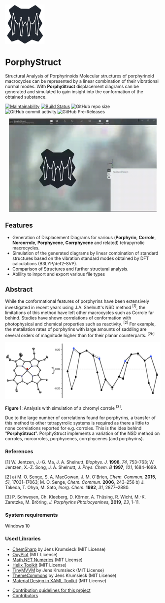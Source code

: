 <img src="https://github.com/JensKrumsieck/PorphyStruct/blob/master/PorphyStruct.WPF/Resources/porphystruct.png" alt="logo" width="128"/>

# PorphyStruct
Structural Analysis of Porphyrinoids
Molecular structures of porphyrinoid macrocycles can be represented by a linear combination of their vibrational normal modes. 
With **PorphyStruct** displacement diagrams can be generated and simulated to gain insight into the conformation of the obtained substance.

[![Maintainability](https://api.codeclimate.com/v1/badges/cbc210753b3ef4d72b50/maintainability)](https://codeclimate.com/github/JensKrumsieck/PorphyStruct/maintainability)
[![Build Status](https://dev.azure.com/jenskrumsieck/jenskrumsieck/_apis/build/status/JensKrumsieck.PorphyStruct?branchName=master)](https://dev.azure.com/jenskrumsieck/jenskrumsieck/_build/latest?definitionId=1&branchName=master)
![GitHub repo size](https://img.shields.io/github/repo-size/JensKrumsieck/PorphyStruct)
![GitHub commit activity](https://img.shields.io/github/commit-activity/y/JensKrumsieck/PorphyStruct)
![GitHub Pre-Releases](https://img.shields.io/github/downloads-pre/JensKrumsieck/PorphyStruct/latest/total)

<p align="center">
<img src="https://github.com/JensKrumsieck/PorphyStruct/blob/master/.github/porphystruct.gif" alt="Screenshot" width="480"/>
</p>

## Features 
* Generation of Displacement Diagrams for various (**Porphyrin**, **Corrole**, **Norcorrole**, **Porphycene**, **Corrphycene** and related) tetrapyrrolic macrocycles.
* Simulation of the generated diagrams by linear combination of standard structures based on the vibration standard modes obtained by DFT calculations (B3LYP/def2-SVP).
* Comparison of Structures and further structural analysis.
* Ablility to import and export various file types

## Abstract
While the conformational features of porphyrins have been extensively investigated in recent years using J.A. Shelnutt's NSD method <sup>[1]</sup>, the limitations of this method have left other macrocycles such as Corrole far behind. Studies have shown correlations of conformation with photophysical and chemical properties such as reactivity. <sup>[2]</sup> For example, the metallation rates of porphyrins with large amounts of saddling are several orders of magnitude higher than for their planar counterparts. <sup>[2b]</sup> 

<img src="https://github.com/JensKrumsieck/PorphyStruct/blob/master/.github/abstract_img.png?raw=true" alt="abstract_img" width="700"/>

**Figure 1**: Analysis with simulation of a chromyl corrole <sup>[3]</sup>.

Due to the large number of correlations found for porphyrins, a transfer of this method to other tetrapyrrolic systems is required as there a little to none correlations reported for e.g. corroles. This is the idea behind "**PorphyStruct**". PorphyStruct implements a variation of the NSD method on corroles, norcorroles, porphycenes, corrphycenes (and porphyrins).
### References
[1]	W. Jentzen, J.-G. Ma, J. A. Shelnutt, _Biophys. J._ **1998**, _74_, 753–763; W. Jentzen, X.-Z. Song, J. A. Shelnutt, _J. Phys. Chem. B_ **1997**, _101_, 1684–1699.

[2] a) M. O. Senge, S. A. MacGowan, J. M. O'Brien, _Chem. Commun._ **2015**, _51_, 17031–17063; M. O. Senge, _Chem. Commun._ **2006**, 243–256 b) J. Takeda, T. Ohya, M. Sato, _Inorg. Chem._ **1992**, _31_, 2877–2880.

[3] P. Schweyen, Ch. Kleeberg, D. Körner, A. Thüsing, R. Wicht, M.-K. Zaretzke, M. Bröring, _J. Porphyrins Phtalocyanines_, **2019**, _23_, 1-11.

### System requirements
Windows 10

### Used Libraries
* [ChemSharp](https://github.com/JensKrumsieck/ChemSharp) by Jens Krumsieck (MIT License)
* [OxyPlot](https://github.com/oxyplot/oxyplot) (MIT License)
* [Math.NET  Numerics](https://github.com/mathnet/mathnet-numerics) (MIT License)
* [Helix Toolkit](https://github.com/helix-toolkit/helix-toolkit) (MIT License)
* [TinyMVVM](http://github.com/JensKrumsieck/TinyMVVM) by Jens Krumsieck (MIT License)
* [ThemeCommons](http://github.com/JensKrumsieck/ThemeCommons) by Jens Krumsieck (MIT License)
* [Material Design in XAML Toolkit](https://github.com/MaterialDesignInXAML/MaterialDesignInXamlToolkit) (MIT License)

- [Contribution guidelines for this project](.github/CONTRIBUTING.md)
- [Contributors](CONTRIBUTORS)
